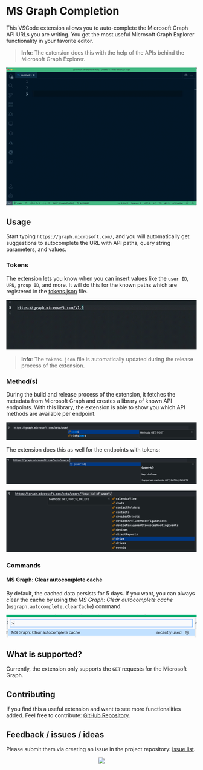 # MS Graph Completion

This VSCode extension allows you to auto-complete the Microsoft Graph API URLs you are writing. You get the most useful Microsoft Graph Explorer functionality in your favorite editor.

> **Info**: The extension does this with the help of the APIs behind the Microsoft Graph Explorer.

![](./assets/how-it-works.gif)

## Usage

Start typing `https://graph.microsoft.com/`, and you will automatically get suggestions to autocomplete the URL with API paths, query string parameters, and values.

### Tokens

The extension lets you know when you can insert values like the `user ID`, `UPN`, `group ID`, and more. It will do this for the known paths which are registered in the [tokens.json](./src/tokens.json) file.

![](./assets/user-id.gif)

> **Info**: The `tokens.json` file is automatically updated during the release process of the extension.

### Method(s)

During the build and release process of the extension, it fetches the metadata from Microsoft Graph and creates a library of known API endpoints. With this library, the extension is able to show you which API methods are available per endpoint.

![](./assets/methods-path.png)

The extension does this as well for the endpoints with tokens:

![](./assets/methods-tokens.png)

![](./assets/methods-tokens-path.png)

### Commands

#### MS Graph: Clear autocomplete cache

By default, the cached data persists for 5 days. If you want, you can always clear the cache by using the *MS Graph: Clear autocomplete cache* (`msgraph.autocomplete.clearCache`) command.

![](./assets/clear-cache.png)

## What is supported?

Currently, the extension only supports the `GET` requests for the Microsoft Graph.

## Contributing

If you find this a useful extension and want to see more functionalities added. Feel free to contribute: [GitHub Repository](https://github.com/estruyf/vscode-msgraph-autocomplete).

## Feedback / issues / ideas

Please submit them via creating an issue in the project repository: [issue list](https://github.com/estruyf/vscode-msgraph-autocomplete/issues).

<p align="center">
  <a href="#">
      <img src="https://estruyf-github.azurewebsites.net/api/VisitorHit?user=estruyf&repo=vscode-msgraph-autocomplete&countColor=%23161938" />
   </a>
</p>